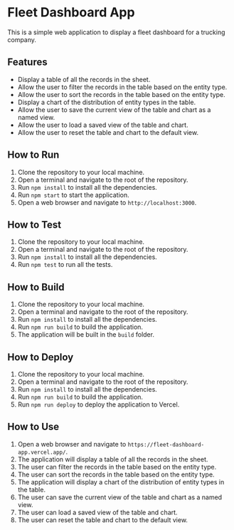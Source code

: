 # Fleet Dashboard App

This is a simple web application to display a fleet dashboard for a trucking company.

## Features

- Display a table of all the records in the sheet.
- Allow the user to filter the records in the table based on the entity type.
- Allow the user to sort the records in the table based on the entity type.
- Display a chart of the distribution of entity types in the table.
- Allow the user to save the current view of the table and chart as a named view.
- Allow the user to load a saved view of the table and chart.
- Allow the user to reset the table and chart to the default view.

## How to Run

1.  Clone the repository to your local machine.
2.  Open a terminal and navigate to the root of the repository.
3.  Run `npm install` to install all the dependencies.
4.  Run `npm start` to start the application.
5.  Open a web browser and navigate to `http://localhost:3000`.

## How to Test

1.  Clone the repository to your local machine.
2.  Open a terminal and navigate to the root of the repository.
3.  Run `npm install` to install all the dependencies.
4.  Run `npm test` to run all the tests.

## How to Build

1.  Clone the repository to your local machine.
2.  Open a terminal and navigate to the root of the repository.
3.  Run `npm install` to install all the dependencies.
4.  Run `npm run build` to build the application.
5.  The application will be built in the `build` folder.

## How to Deploy

1.  Clone the repository to your local machine.
2.  Open a terminal and navigate to the root of the repository.
3.  Run `npm install` to install all the dependencies.
4.  Run `npm run build` to build the application.
5.  Run `npm run deploy` to deploy the application to Vercel.

## How to Use

1.  Open a web browser and navigate to `https://fleet-dashboard-app.vercel.app/`.
2.  The application will display a table of all the records in the sheet.
3.  The user can filter the records in the table based on the entity type.
4.  The user can sort the records in the table based on the entity type.
5.  The application will display a chart of the distribution of entity types in the table.
6.  The user can save the current view of the table and chart as a named view.
7.  The user can load a saved view of the table and chart.
8.  The user can reset the table and chart to the default view.

